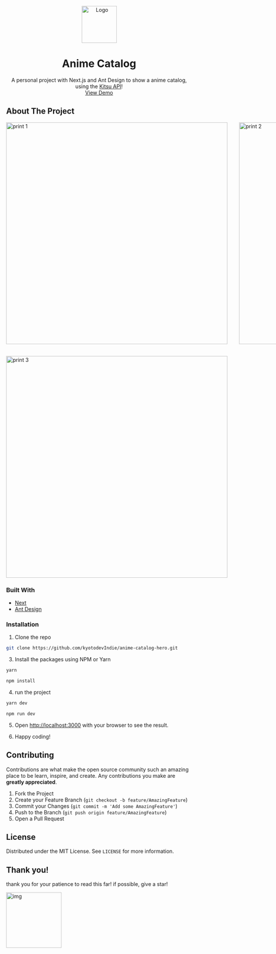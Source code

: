  <p align="center">
 <a href="https://github.com/kyotodevindie">
    <img src="https://lh3.googleusercontent.com/pw/ACtC-3f4cqu64AQe5Cujq7ATD7h0k4wPuexdrt0T_WXZVMxUP3yG00PEs-4xe3whxLCsEehn_K22HEy2aoqzF92RIVgm18iloayyzfhbkinwaHhQkuaKgOhS6YxhBcYYIKcbzRbjGFzGG1FUWzJ3EzecuQc0=w54-h61-no?authuser=0" alt="Logo" width="95" height="100">
  </a>
</p>
  <h1 align="center">Anime Catalog</h1>

  <p align="center">
    A personal project with Next.js and Ant Design to show a anime catalog, using the <a href="https://kitsu.docs.apiary.io/#introduction/json:api">Kitsu API</a>!
    <br />
    <a href="https://anime-catalog-hero.vercel.app/">View Demo</a>
</p>

<!-- ABOUT THE PROJECT -->

## About The Project

<div style="display: grid; grid-template-columns: repeat(3, 1fr); gap: 2rem;">
 
<img src="https://lh3.googleusercontent.com/pw/ACtC-3ebe4Id7dghkea4Wo-WrCv-q882XnVTYVCaIVNT1nySSR64NhXb68QYIqNToPw_9MmctmOwnf5xEuW1SXYBAlSLRUVb-hEWuoq9BXppc4ndkGnWl4qBzpht3XYBP88cYN4D6rtElOA559OjNgGX56Lg=w1894-h896-no?authuser=0"  alt="print 1" width="600">
<img src="https://lh3.googleusercontent.com/pw/ACtC-3c14MlQ9kX7cAQ7LmHWn2y6W8U7pLZMg-OOAOFWBQRVw_0lRq_O7ZvL3jHy3eVbfAzhKtlhgcl7k2rYlzxqgX2HqOEwJ-UiF9k_McU9Ief5RxVlZxYYFSWSlDCPoZxmskB_Z3aQOB4HQvtVceZkdPFJ=w1897-h901-no?authuser=0"  alt="print 2" width="600">
<img src="https://lh3.googleusercontent.com/pw/ACtC-3dUfQzu_lIJiX8Ryf-M6I3mB8qgKDt485FdFXBT7Y5O5Je9x8BWBWFAzCocgqWzQCAK2zuT0oAU7RBTeROpYrYzEiwcMnC7DKPHN9bbH3q-kc50E1KFuJ1l8l0HoSMlCfMxGUfpMBWBiY4ATCVBD10V=w1897-h907-no?authuser=0"  alt="print 3" width="600">
<img src="https://lh3.googleusercontent.com/pw/ACtC-3ehDLqxkqib9EtrKEEURYkw40V0Jp9MtWpgM18q6c9AqZTDGfcFsdOs6TVH02yLLUM-fa67kuSovkOMUZ1i2hJcgxAeHYl-f2rNUSmq5mlTAn7YKgoJR9-hCvcLPTmwyvhg2EQ7liQf-jmIE2kbjWE0=w1897-h899-no?authuser=0"  alt="print 3" width="600">

</div>

### Built With

- [Next](https://nextjs.org/)
- [Ant Design](https://ant.design/)

### Installation

1. Clone the repo

```sh
git clone https://github.com/kyotodevIndie/anime-catalog-hero.git
```

3. Install the packages using NPM or Yarn

```sh
yarn
```

```sh
npm install
```
4. run the project

```sh
yarn dev
```

```sh
npm run dev
```

5. Open [http://localhost:3000](http://localhost:3000) with your browser to see the result.

6. Happy coding!

<!-- CONTRIBUTING -->

## Contributing

Contributions are what make the open source community such an amazing place to be learn, inspire, and create. Any contributions you make are **greatly appreciated**.

1. Fork the Project
2. Create your Feature Branch (`git checkout -b feature/AmazingFeature`)
3. Commit your Changes (`git commit -m 'Add some AmazingFeature'`)
4. Push to the Branch (`git push origin feature/AmazingFeature`)
5. Open a Pull Request

<!-- LICENSE -->

## License

Distributed under the MIT License. See `LICENSE` for more information.

## Thank you!

   <p> 
    thank you for your patience to read this far! if possible, give a star!
   </p> 
   <img src="https://lh3.googleusercontent.com/pw/ACtC-3f0oIHIN5_S0Z72L0b3XQSkL9or6r0pgoyhyugqOA02f8lv1MaYY4aucAd1jTGbWl8-4mPviLlDiIN7frgGYWldM3x45yfi7BxCkfMFUm7NnClHQRIRw5QLFco123lsR0Kyp-uFuDdD9ZBVnqwxTywp=s512-no?authuser=0" alt="img" width="150" height="150">
